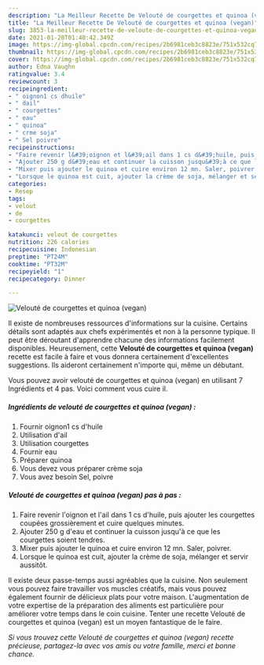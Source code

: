 ```yaml
---
description: "La Meilleur Recette De Velouté de courgettes et quinoa (vegan)"
title: "La Meilleur Recette De Velouté de courgettes et quinoa (vegan)"
slug: 3853-la-meilleur-recette-de-veloute-de-courgettes-et-quinoa-vegan
date: 2021-01-20T01:40:42.349Z
image: https://img-global.cpcdn.com/recipes/2b6981ceb3c8823e/751x532cq70/veloute-de-courgettes-et-quinoa-vegan-photo-principale-de-la-recette.jpg
thumbnail: https://img-global.cpcdn.com/recipes/2b6981ceb3c8823e/751x532cq70/veloute-de-courgettes-et-quinoa-vegan-photo-principale-de-la-recette.jpg
cover: https://img-global.cpcdn.com/recipes/2b6981ceb3c8823e/751x532cq70/veloute-de-courgettes-et-quinoa-vegan-photo-principale-de-la-recette.jpg
author: Edna Vaughn
ratingvalue: 3.4
reviewcount: 3
recipeingredient:
- " oignon1 cs dhuile"
- " dail"
- " courgettes"
- " eau"
- " quinoa"
- " crme soja"
- " Sel poivre"
recipeinstructions:
- "Faire revenir l&#39;oignon et l&#39;ail dans 1 cs d&#39;huile, puis ajouter les courgettes coupées grossièrement et cuire quelques minutes."
- "Ajouter 250 g d&#39;eau et continuer la cuisson jusqu&#39;à ce que les courgettes soient tendres."
- "Mixer puis ajouter le quinoa et cuire environ 12 mn. Saler, poivrer."
- "Lorsque le quinoa est cuit, ajouter la crème de soja, mélanger et servir aussitôt."
categories:
- Resep
tags:
- velout
- de
- courgettes

katakunci: velout de courgettes 
nutrition: 226 calories
recipecuisine: Indonesian
preptime: "PT24M"
cooktime: "PT32M"
recipeyield: "1"
recipecategory: Dinner

---
```



![Velouté de courgettes et quinoa (vegan)](https://img-global.cpcdn.com/recipes/2b6981ceb3c8823e/751x532cq70/veloute-de-courgettes-et-quinoa-vegan-photo-principale-de-la-recette.jpg)

Il existe de nombreuses ressources d'informations sur la cuisine. Certains détails sont adaptés aux chefs expérimentés et non à la personne typique. Il peut être déroutant d'apprendre chacune des informations facilement disponibles. Heureusement, cette <strong> Velouté de courgettes et quinoa (vegan) </strong> recette est facile à faire et vous donnera certainement d'excellentes suggestions. Ils aideront certainement n'importe qui, même un débutant.

<!--inarticleads1-->

Vous pouvez avoir velouté de courgettes et quinoa (vegan) en utilisant 7 Ingrédients et 4 pas. Voici comment vous cuire il.

##### Ingrédients de velouté de courgettes et quinoa (vegan) :

1. Fournir  oignon1 cs d&#39;huile
1. Utilisation  d&#39;ail
1. Utilisation  courgettes
1. Fournir  eau
1. Préparer  quinoa
1. Vous devez vous préparer  crème soja
1. Vous avez besoin  Sel, poivre




<!--inarticleads2-->

##### Velouté de courgettes et quinoa (vegan) pas à pas :

1. Faire revenir l&#39;oignon et l&#39;ail dans 1 cs d&#39;huile, puis ajouter les courgettes coupées grossièrement et cuire quelques minutes.
1. Ajouter 250 g d&#39;eau et continuer la cuisson jusqu&#39;à ce que les courgettes soient tendres.
1. Mixer puis ajouter le quinoa et cuire environ 12 mn. Saler, poivrer.
1. Lorsque le quinoa est cuit, ajouter la crème de soja, mélanger et servir aussitôt.




<!--inarticleads1-->

<p>
Il existe deux passe-temps aussi agréables que la cuisine. Non seulement vous pouvez faire travailler vos muscles créatifs, mais vous pouvez également fournir de délicieux plats pour votre maison. L'augmentation de votre expertise de la préparation des aliments est particulière pour améliorer votre temps dans le coin cuisine. Tenter une recette Velouté de courgettes et quinoa (vegan) est un moyen fantastique de le faire.
</p>

<p>
<i>Si vous trouvez cette Velouté de courgettes et quinoa (vegan) recette précieuse, partagez-la avec vos amis ou votre famille, merci et bonne chance.</i>
</p>
